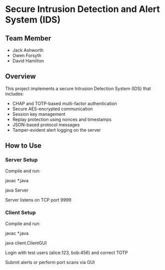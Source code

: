 # Secure Intrusion Detection and Alert System (IDS)

## Team Member
- Jack Ashworth
- Owen Forsyth
- David Hamilton

## Overview
This project implements a secure Intrusion Detection System (IDS) that includes:
- CHAP and TOTP-based multi-factor authentication
- Secure AES-encrypted communication
- Session key management
- Replay protection using nonces and timestamps
- JSON-based protocol messages
- Tamper-evident alert logging on the server

## How to Use

### Server Setup

Compile and run:

javac *.java

java Server

Server listens on TCP port 9999

### Client Setup

Compile and run:

javac *.java

java client.ClientGUI

Login with test users (alice:123, bob:456) and correct TOTP

Submit alerts or perform port scans via GUI

